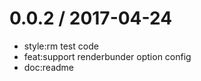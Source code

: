 
0.0.2 / 2017-04-24
==================

  * style:rm test code
  * feat:support renderbunder option config
  * doc:readme
